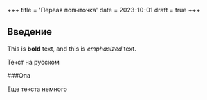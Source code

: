 +++
title = 'Первая попыточка'
date = 2023-10-01
draft = true
+++

## Введение

This is **bold** text, and this is *emphasized* text.

Текст на русском

###Опа

Еще текста немного
